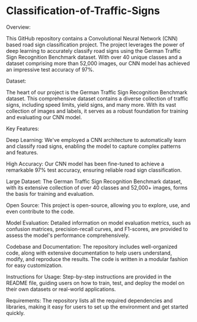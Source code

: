 # Classification-of-Traffic-Signs
Overview:

This GitHub repository contains a Convolutional Neural Network (CNN) based road sign classification project.
The project leverages the power of deep learning to accurately classify road signs using the German Traffic Sign Recognition Benchmark dataset. 
With over 40 unique classes and a dataset comprising more than 52,000 images, our CNN model has achieved an impressive test accuracy of 97%.

Dataset:

The heart of our project is the German Traffic Sign Recognition Benchmark dataset. This comprehensive dataset contains a diverse collection of traffic signs, 
including speed limits, yield signs, and many more. With its vast collection of images and labels, it serves as a robust foundation for training and evaluating our CNN model.


Key Features:

Deep Learning: We've employed a CNN architecture to automatically learn and classify road signs, enabling the model to capture complex patterns and features.

High Accuracy: Our CNN model has been fine-tuned to achieve a remarkable 97% test accuracy, ensuring reliable road sign classification.

Large Dataset: The German Traffic Sign Recognition Benchmark dataset, with its extensive collection of over 40 classes and 52,000+ images, forms the basis for training and evaluation.

Open Source: This project is open-source, allowing you to explore, use, and even contribute to the code.

Model Evaluation: Detailed information on model evaluation metrics, such as confusion matrices, precision-recall curves, and F1-scores, are provided to assess the model's performance comprehensively.

Codebase and Documentation: The repository includes well-organized code, along with extensive documentation to help users understand, modify, and reproduce the results. The code is written in a modular fashion for easy customization.

Instructions for Usage: Step-by-step instructions are provided in the README file, guiding users on how to train, test, and deploy the model on their own datasets or real-world applications.

Requirements: The repository lists all the required dependencies and libraries, making it easy for users to set up the environment and get started quickly.
